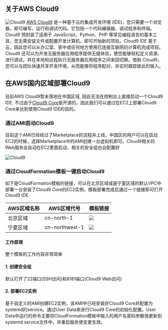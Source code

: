 ## 关于AWS Cloud9
![Cloud9](https://d1.awsstatic.com/product-marketing/Tulip/AWS_Cloud9_Asset01_R3_P.22c006faf1258710ffbdd756ec83ea97449e9da3.png)
[AWS Cloud9](https://aws.amazon.com/cn/cloud9/?nc1=h_ls) 是一种基于云的集成开发环境 (IDE)，您只需要一个浏览器，即可编写、运行和调试代码。它包括一个代码编辑器、调试程序和终端。Cloud9 预封装了适用于 JavaScript、Python、PHP 等常见编程语言的基本工具，您无需安装文件或配置开发计算机，即可开始新的项目。Cloud9 IDE 基于云，因此您可以从办公室、家中或任何地方使用已连接互联网的计算机完成项目。Cloud9 还可以为开发无服务器应用程序提供无缝体验，使您能够轻松定义资源、进行调试，并在本地和远程执行无服务器应用程序之间来回切换。借助 Cloud9，您可以与团队快速共享开发环境，从而能够将程序配对，并实时跟踪彼此的输入。

## 在AWS国内区域部署Cloud9
目前AWS Cloud9暂未落地在中国区域, 因此无法在控制台上直接启动一个Cloud9 IDE. 不过由于[Cloud9 Core](https://github.com/c9/core)是开源的，因此我们可以通过在EC2上部署Cloud9 Core来达到使用Cloud9 IDE的目的。

### 通过AMI启动Cloud9

目前这个AMI已经经过了Marketplace的流程并上线，中国区的用户可以在启动EC2的时候，选择Marketplace中的AMI创建一台虚拟机即可。Cloud9相关的Web服务会自动在EC2里面启动，相关的安全组也会配置好

![Cloud9](maketplace.png)



### 通过CloudFormation模板一键启动Cloud9

如下是CloudFormation模板的链接，可以在北京区域或是宁夏区域的默认VPC中部署一台安装了Cloud9 Core的EC2实例，模板部署完成后通过一个链接即可打开Cloud9 IDE.

AWS区域名称 | AWS区域代号|模板链接
--- | --- | ---
北京区域 | cn-north-1| [![](https://s3.amazonaws.com/cloudformation-examples/cloudformation-launch-stack.png)](https://cn-northwest-1.console.amazonaws.cn/cloudformation/home?region=cn-north-1#/stacks/quickcreate?templateUrl=https%3A%2F%2Flinjungz-workshop.s3.cn-north-1.amazonaws.com.cn%2Fcloud9-china.json&stackName=Cloud9&param_c9Password=passw0rd&param_c9UserName=aws)
宁夏区域 | cn-northwest-1 | [![](https://s3.amazonaws.com/cloudformation-examples/cloudformation-launch-stack.png)](https://cn-northwest-1.console.amazonaws.cn/cloudformation/home?region=cn-northwest-1#/stacks/quickcreate?templateUrl=https%3A%2F%2Flinjungz-workshop.s3.cn-north-1.amazonaws.com.cn%2Fcloud9-china.json&stackName=Cloud9&param_c9Password=passw0rd&param_c9UserName=aws)

#### 工作原理

整个模板的工作内容非常简单

#### 1. 创建安全组
默认打开了22端口(SSH访问)和8181端口(Cloud9 Web访问)

#### 2. 部署EC2实例
基于自定义的AMI创建EC2实例，该AMI中已经安装好Cloud9 Core并配置为systemd的service。通过User Data来进行Cloud9 Core的初始化配置。User Data中运行的命令主要将CloudFormation模板中输入的用户名密码参数值更新到systemd service文件中，并重启服务使变更生效。



